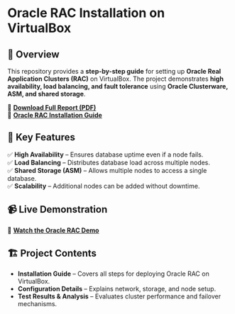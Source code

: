 # Oracle RAC Installation on VirtualBox  

## 📌 Overview  
This repository provides a **step-by-step guide** for setting up **Oracle Real Application Clusters (RAC)** on VirtualBox. The project demonstrates **high availability, load balancing, and fault tolerance** using **Oracle Clusterware, ASM, and shared storage**.  

📄 **[Download Full Report (PDF)](Rapport_cluster.pdf)**  
📄 **[Oracle RAC Installation Guide](Oracle-RAC-Installation-on-VirtualBox.pdf)**  

## 🚀 Key Features  
✅ **High Availability** – Ensures database uptime even if a node fails.  
✅ **Load Balancing** – Distributes database load across multiple nodes.  
✅ **Shared Storage (ASM)** – Allows multiple nodes to access a single database.  
✅ **Scalability** – Additional nodes can be added without downtime.  

## 📹 Live Demonstration  
🎥 **[Watch the Oracle RAC Demo](https://drive.google.com/file/d/1HmIVsIq2giyvD6lYHjOV12s3P9tfzO0d/view?usp=sharing)** 

## 🏗️ Project Contents  
- **Installation Guide** – Covers all steps for deploying Oracle RAC on VirtualBox.  
- **Configuration Details** – Explains network, storage, and node setup.  
- **Test Results & Analysis** – Evaluates cluster performance and failover mechanisms.  
